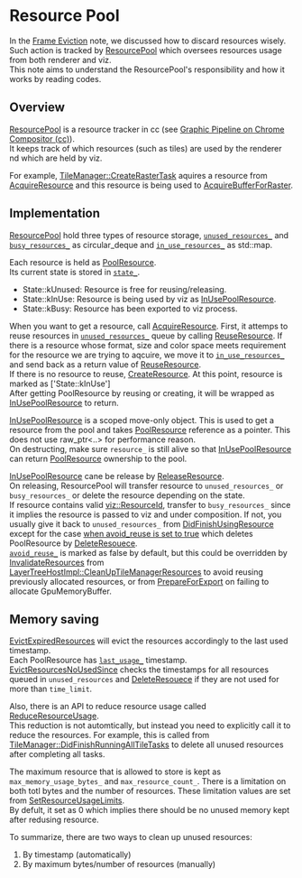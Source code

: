 # Resource Pool

In the [Frame Eviction](/p7Xlv09bTgKBczGScYAnJA) note, we discussed how to discard resources wisely. Such action is tracked by [ResourcePool](https://source.chromium.org/chromium/chromium/src/+/main:cc/resources/resource_pool.h) which oversees resources usage from both renderer and viz.  
This note aims to understand the ResourcePool's responsibility and how it works by reading codes.  

## Overview
[ResourcePool](https://source.chromium.org/chromium/chromium/src/+/main:cc/resources/resource_pool.h) is a resource tracker in cc (see [Graphic Pipeline on Chrome Compositor (cc)](/5ikmEAt9TVGbg1NrYA1EJw)).  
It keeps track of which resources (such as tiles) are used by the renderer nd which are held by viz.

For example, [TileManager::CreateRasterTask](https://source.chromium.org/chromium/chromium/src/+/refs/heads/main:cc/tiles/tile_manager.cc;l=1256;drc=bc1deb5c0b4cdbc7a83398e8fc8e09d00edbc936) aquires a resource from [AcquireResource](https://source.chromium.org/chromium/chromium/src/+/main:cc/resources/resource_pool.cc;l=184;drc=8529cb55df3c89cace2cf3f828314d46a030bcad) and this resource is being used to [AcquireBufferForRaster](https://source.chromium.org/chromium/chromium/src/+/refs/heads/main:cc/raster/raster_buffer_provider.h;l=55;drc=bc1deb5c0b4cdbc7a83398e8fc8e09d00edbc936).  

## Implementation
[ResourcePool](https://source.chromium.org/chromium/chromium/src/+/main:cc/resources/resource_pool.h) hold three types of resource storage, [`unused_resources_`](https://source.chromium.org/chromium/chromium/src/+/refs/heads/main:cc/resources/resource_pool.h;l=482;drc=bc1deb5c0b4cdbc7a83398e8fc8e09d00edbc936) and [`busy_resources_`](https://source.chromium.org/chromium/chromium/src/+/refs/heads/main:cc/resources/resource_pool.h;l=483;drc=bc1deb5c0b4cdbc7a83398e8fc8e09d00edbc936) as circular_deque and [`in_use_resources_`](https://source.chromium.org/chromium/chromium/src/+/refs/heads/main:cc/resources/resource_pool.h;l=486;drc=bc1deb5c0b4cdbc7a83398e8fc8e09d00edbc936) as std::map.  

Each resource is held as [PoolResource](https://source.chromium.org/chromium/chromium/src/+/refs/heads/main:cc/resources/resource_pool.h;l=298;drc=edb62228662be757def4d8bcbc49bc5b10118bd8).  
Its current state is stored in [`state_`](https://source.chromium.org/chromium/chromium/src/+/refs/heads/main:cc/resources/resource_pool.h;l=428;drc=edb62228662be757def4d8bcbc49bc5b10118bd8).  
* State::kUnused: Resource is free for reusing/releasing.
* State::kInUse: Resource is being used by viz as [InUsePoolResource](https://source.chromium.org/chromium/chromium/src/+/refs/heads/main:cc/resources/resource_pool.h;l=126;drc=edb62228662be757def4d8bcbc49bc5b10118bd8).  
* State::kBusy: Resource has been exported to viz process.  

When you want to get a resource, call [AcquireResource](https://source.chromium.org/chromium/chromium/src/+/main:cc/resources/resource_pool.cc;l=184;drc=8529cb55df3c89cace2cf3f828314d46a030bcad). First, it attemps to reuse resources in [`unused_resources_`](https://source.chromium.org/chromium/chromium/src/+/refs/heads/main:cc/resources/resource_pool.h;l=482;drc=bc1deb5c0b4cdbc7a83398e8fc8e09d00edbc936) queue by calling [ReuseResource](https://source.chromium.org/chromium/chromium/src/+/refs/heads/main:cc/resources/resource_pool.cc;l=131;drc=bc1deb5c0b4cdbc7a83398e8fc8e09d00edbc936). If there is a resource whose format, size and color space meets requirement for the resource we are trying to aqcuire, we move it to [`in_use_resources_`](https://source.chromium.org/chromium/chromium/src/+/refs/heads/main:cc/resources/resource_pool.h;l=486;drc=bc1deb5c0b4cdbc7a83398e8fc8e09d00edbc936) and send back as a return value of [ReuseResource](https://source.chromium.org/chromium/chromium/src/+/refs/heads/main:cc/resources/resource_pool.cc;l=131;drc=bc1deb5c0b4cdbc7a83398e8fc8e09d00edbc936).  
If there is no resource to reuse, [CreateResource](https://source.chromium.org/chromium/chromium/src/+/refs/heads/main:cc/resources/resource_pool.cc;l=164;drc=bc1deb5c0b4cdbc7a83398e8fc8e09d00edbc936). At this point, resource is marked as ['State::kInUse']  
After getting PoolResource by reusing or creating, it will be wrapped as [InUsePoolResource](https://source.chromium.org/chromium/chromium/src/+/refs/heads/main:cc/resources/resource_pool.h;l=126;drc=edb62228662be757def4d8bcbc49bc5b10118bd8) to return.  

[InUsePoolResource](https://source.chromium.org/chromium/chromium/src/+/refs/heads/main:cc/resources/resource_pool.h;l=126;drc=edb62228662be757def4d8bcbc49bc5b10118bd8) is a scoped move-only object. This is used to get a resource from the pool and takes [PoolResource](https://source.chromium.org/chromium/chromium/src/+/refs/heads/main:cc/resources/resource_pool.h;l=298;drc=edb62228662be757def4d8bcbc49bc5b10118bd8) reference as a pointer. This does not use raw_ptr<..> for performance reason.  
On destructing, make sure `resource_` is still alive so that [InUsePoolResource](https://source.chromium.org/chromium/chromium/src/+/refs/heads/main:cc/resources/resource_pool.h;l=126;drc=edb62228662be757def4d8bcbc49bc5b10118bd8) can return [PoolResource](https://source.chromium.org/chromium/chromium/src/+/refs/heads/main:cc/resources/resource_pool.h;l=298;drc=edb62228662be757def4d8bcbc49bc5b10118bd8) ownership to the pool.  

[InUsePoolResource](https://source.chromium.org/chromium/chromium/src/+/refs/heads/main:cc/resources/resource_pool.h;l=126;drc=edb62228662be757def4d8bcbc49bc5b10118bd8) cane be release by [ReleaseResource](https://source.chromium.org/chromium/chromium/src/+/main:cc/resources/resource_pool.cc;l=376;drc=8529cb55df3c89cace2cf3f828314d46a030bcad).  
On releasing, ResourcePool will transfer resource to `unused_resources_` or `busy_resources_` or delete the resource depending on the state.  
If resource contains valid [viz::ResourceId](https://source.chromium.org/chromium/chromium/src/+/refs/heads/main:components/viz/common/resources/resource_id.h;l=23;drc=bc1deb5c0b4cdbc7a83398e8fc8e09d00edbc936), transfer to `busy_resources_` since it implies the resource is passed to viz and under composition. If not, you usually give it back to `unused_resources_` from [DidFinishUsingResource](https://source.chromium.org/chromium/chromium/src/+/refs/heads/main:cc/resources/resource_pool.cc;l=508;drc=bc1deb5c0b4cdbc7a83398e8fc8e09d00edbc936) except for the case [when avoid_reuse is set to true](https://source.chromium.org/chromium/chromium/src/+/main:cc/resources/resource_pool.cc;l=423;drc=8529cb55df3c89cace2cf3f828314d46a030bcad) which deletes PoolResource by [DeleteResouece](https://source.chromium.org/chromium/chromium/src/+/refs/heads/main:cc/resources/resource_pool.cc;l=486;drc=bc1deb5c0b4cdbc7a83398e8fc8e09d00edbc936).  
[`avoid_reuse_`](https://source.chromium.org/chromium/chromium/src/+/refs/heads/main:cc/resources/resource_pool.h;l=409;drc=bc1deb5c0b4cdbc7a83398e8fc8e09d00edbc936) is marked as false by default, but this could be overridden by [InvalidateResources](https://source.chromium.org/chromium/chromium/src/+/refs/heads/main:cc/resources/resource_pool.cc;l=361;drc=bc1deb5c0b4cdbc7a83398e8fc8e09d00edbc936) from [LayerTreeHostImpl::CleanUpTileManagerResources](https://source.chromium.org/chromium/chromium/src/+/refs/heads/main:cc/trees/layer_tree_host_impl.cc;l=3737;drc=bc1deb5c0b4cdbc7a83398e8fc8e09d00edbc936) to avoid reusing previously allocated resources, or from [PrepareForExport](https://source.chromium.org/chromium/chromium/src/+/refs/heads/main:cc/resources/resource_pool.cc;l=325;drc=bc1deb5c0b4cdbc7a83398e8fc8e09d00edbc936) on failing to allocate GpuMemoryBuffer.  

## Memory saving
[EvictExpiredResources](https://source.chromium.org/chromium/chromium/src/+/refs/heads/main:cc/resources/resource_pool.cc;l=528;drc=bc1deb5c0b4cdbc7a83398e8fc8e09d00edbc936) will evict the resources accordingly to the last used timestamp.  
Each PoolResource has [`last_usage_`](https://source.chromium.org/chromium/chromium/src/+/refs/heads/main:cc/resources/resource_pool.h;l=404;drc=3ecc0c281a06f6cb6d7856aac560e45feb554f53) timestamp. [EvictResourcesNoUsedSince](https://source.chromium.org/chromium/chromium/src/+/refs/heads/main:cc/resources/resource_pool.cc;l=553;drc=bc1deb5c0b4cdbc7a83398e8fc8e09d00edbc936) checks the timestamps for all resources queued in `unused_resources` and [DeleteResouece](https://source.chromium.org/chromium/chromium/src/+/refs/heads/main:cc/resources/resource_pool.cc;l=486;drc=bc1deb5c0b4cdbc7a83398e8fc8e09d00edbc936) if they are not used for more than `time_limit`.  

Also, there is an API to reduce resource usage called [ReduceResourceUsage](https://source.chromium.org/chromium/chromium/src/+/refs/heads/main:cc/resources/resource_pool.cc;l=459;drc=bc1deb5c0b4cdbc7a83398e8fc8e09d00edbc936).  
This reduction is not automtically, but instead you need to explicitly call it to reduce the resources. For example, this is called from [TileManager::DidFinishRunningAllTileTasks](https://source.chromium.org/chromium/chromium/src/+/refs/heads/main:cc/tiles/tile_manager.cc;l=585;drc=bc1deb5c0b4cdbc7a83398e8fc8e09d00edbc936) to delete all unused resources after completing all tasks.  

The maximum resource that is allowed to store is kept as `max_memory_usage_bytes_` and `max_resource_count_`. There is a limitation on both totl bytes and the number of resources. These limitation values are set from [SetResourceUsageLimits](https://source.chromium.org/chromium/chromium/src/+/refs/heads/main:cc/resources/resource_pool.cc;l=451;drc=bc1deb5c0b4cdbc7a83398e8fc8e09d00edbc936).  
By defult, it set as 0 which implies there should be no unused memory kept after redusing resource.  

To summarize, there are two ways to clean up unused resources:
1. By timestamp (automatically)
2. By maximum bytes/number of resources (manually)
